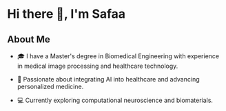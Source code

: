 
# Hi there 👋, I'm Safaa

## About Me

- 🎓 I have a Master's degree in Biomedical Engineering
with experience in medical
image processing
and healthcare technology.

- 🧠 Passionate about integrating AI into healthcare and advancing personalized medicine.

- 💻 Currently exploring computational neuroscience and biomaterials.
